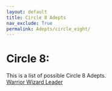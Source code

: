 ```yaml
---
layout: default
title: Circle 8 Adepts
nav_exclude: True
permalink: Adepts/circle_eight/
---
```


# Circle 8:
This is a list of possible Circle 8 Adepts.
<br>
[Warrior Wizard Leader](warrior_wizard_leader)